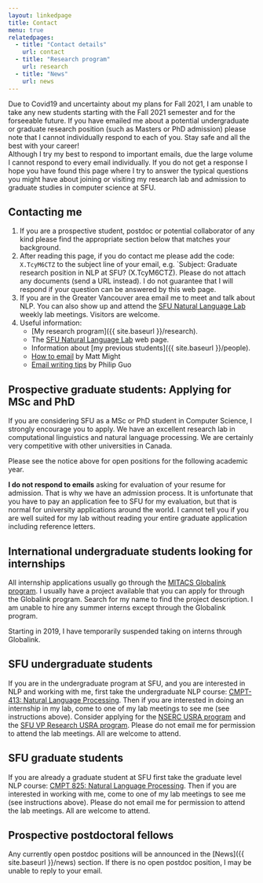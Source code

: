 ```yaml
---
layout: linkedpage
title: Contact
menu: true
relatedpages:
  - title: "Contact details"
    url: contact
  - title: "Research program"
    url: research
  - title: "News"
    url: news
---
```


<div class="alert alert-danger">
Due to Covid19 and uncertainty about my plans for Fall 2021, I am unable to take any new students starting with the Fall 2021 semester and for the forseeable future. If you have emailed me about a potential undergraduate or graduate research position (such as Masters or PhD admission) please note that I cannot individually respond to each of you. Stay safe and all the best with your career!
</div>

<div class="alert alert-info">
Although I try my best to respond to important emails, due the large volume I cannot respond to every email individually. If you do not get a response I hope you have found this page where I try to answer the typical questions you might have about joining or visiting my research lab and admission to graduate studies in computer science at SFU.
</div>

## Contacting me

1. If you are a prospective student, postdoc or potential collaborator of any kind please find the appropriate section below that matches your background.
1. After reading this page, if you do contact me please add the code: `X.TcyM6CTZ` to the subject line of your email, e.g. `Subject: Graduate research position in NLP at SFU? (X.TcyM6CTZ). Please do not attach any documents (send a URL instead). I do not guarantee that I will respond if your question can be answered by this web page.
1. If you are in the Greater Vancouver area email me to meet and talk about NLP. You can also show up and attend the [SFU Natural Language Lab](http://natlang.cs.sfu.ca) weekly lab meetings. Visitors are welcome.
1. Useful information:
    * [My research program]({{ site.baseurl }}/research).
    * The [SFU Natural Language Lab](http://natlang.cs.sfu.ca) web page.
    * Information about [my previous students]({{ site.baseurl }}/people).
    * [How to email](http://matt.might.net/articles/how-to-email/) by Matt Might
    * [Email writing tips](http://www.pgbovine.net/email-tips.htm) by Philip Guo

## Prospective graduate students: Applying for MSc and PhD

If you are considering SFU as a MSc or PhD student in Computer Science, I strongly encourage you to apply. We have an excellent research lab in computational linguistics and natural language processing. We are certainly very competitive with other universities in Canada. 

Please see the notice above for open positions for the following academic year.

**I do not respond to emails** asking for evaluation of your resume for admission. That is why we have an admission process. It is unfortunate that you have to pay an application fee to SFU for my evaluation, but that is normal for university applications around the world. I cannot tell you if you are well suited for my lab without reading your entire graduate application including reference letters.

## International undergraduate students looking for internships

All internship applications usually go through the [MITACS Globalink program](http://www.mitacs.ca/en/programs/globalink). I usually have a project available that you can apply for through the Globalink program. Search for my name to find the project description. I am unable to hire any summer interns except through the Globalink program.

Starting in 2019, I have temporarily suspended taking on interns through Globalink.

## SFU undergraduate students

If you are in the undergraduate program at SFU, and you are interested in NLP and working with me, first take the undergraduate NLP course: [CMPT-413: Natural Language Processing](http://anoopsarkar.github.io/nlp-class/). Then if you are interested in doing an internship in my lab, come to one of my lab meetings to see me (see instructions above). Consider applying for the [NSERC USRA program](http://www.nserc-crsng.gc.ca/Students-Etudiants/UG-PC/USRA-BRPC_eng.asp) and the [SFU VP Research USRA program](https://www.sfu.ca/dean-gradstudies/awards/undergraduate-awards/undergraduate-research-awards.html). Please do not email me for permission to attend the lab meetings. All are welcome to attend.

## SFU graduate students

If you are already a graduate student at SFU first take the graduate level NLP course: [CMPT 825: Natural Language Processing](http://anoopsarkar.github.io/nlp-class/). Then if you are interested in working with me, come to one of my lab meetings to see me (see instructions above). Please do not email me for permission to attend the lab meetings. All are welcome to attend.

## Prospective postdoctoral fellows

Any currently open postdoc positions will be announced in the [News]({{ site.baseurl }}/news) section. If there is no open postdoc position, I may be unable to reply to your email. 

